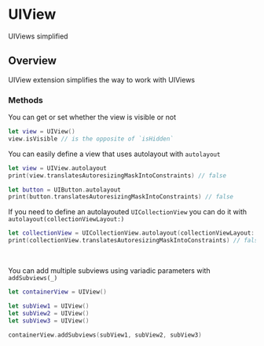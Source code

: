 # UIView

UIViews simplified

## Overview

UIView extension simplifies the way to work with UIViews

### Methods

You can get or set whether the view is visible or not

```swift 
let view = UIView()
view.isVisible // is the opposite of `isHidden`
```

You can easily define a view that uses autolayout with `autolayout`

```swift
let view = UIView.autolayout
print(view.translatesAutoresizingMaskIntoConstraints) // false

let button = UIButton.autolayout
print(button.translatesAutoresizingMaskIntoConstraints) // false
```

If you need to define an autolayouted `UICollectionView` you can do it with `autolayout(collectionViewLayout:)`

```swift
let collectionView = UICollectionView.autolayout(collectionViewLayout: UICollectionViewLayout())
print(collectionView.translatesAutoresizingMaskIntoConstraints) // false
```

 

You can add multiple subviews using variadic parameters with `addSubviews(_)`
```swift
let containerView = UIView()

let subView1 = UIView()
let subView2 = UIView()
let subView3 = UIView()

containerView.addSubviews(subView1, subView2, subView3)
```

